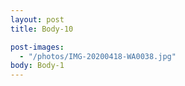 ```yaml
---
layout: post
title: Body-10

post-images:
  - "/photos/IMG-20200418-WA0038.jpg"
body: Body-1
---
```

